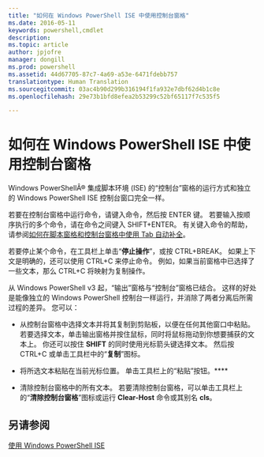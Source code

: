 ```yaml
---
title: "如何在 Windows PowerShell ISE 中使用控制台窗格"
ms.date: 2016-05-11
keywords: powershell,cmdlet
description: 
ms.topic: article
author: jpjofre
manager: dongill
ms.prod: powershell
ms.assetid: 44d67705-87c7-4a69-a53e-6471fdebb757
translationtype: Human Translation
ms.sourcegitcommit: 03ac4b90d299b316194f1fa932e7dbf62d4b1c8e
ms.openlocfilehash: 29e73b1bfd8efea2b53299c52bf65117f7c535f5

---
```


# 如何在 Windows PowerShell ISE 中使用控制台窗格
Windows PowerShellÂ® 集成脚本环境 (ISE) 的“控制台”窗格的运行方式和独立的 Windows PowerShell ISE 控制台窗口完全一样。

若要在控制台窗格中运行命令，请键入命令，然后按 ENTER 键。 若要输入按顺序执行的多个命令，请在命令之间键入 SHIFT\+ENTER。 有关键入命令的帮助，请参阅[如何在脚本窗格和控制台窗格中使用 Tab 自动补全](How-to-Use-Tab-Completion-in-the-Script-Pane-and-Console-Pane.md)。

若要停止某个命令，在工具栏上单击“**停止操作**”，或按 CTRL\+BREAK。 如果上下文是明确的，还可以使用 CTRL\+C 来停止命令。 例如，如果当前窗格中已选择了一些文本，那么 CTRL\+C 将映射为复制操作。

从 Windows PowerShell v3 起，“输出”窗格与“控制台”窗格已结合。 这样的好处是能像独立的 Windows PowerShell 控制台一样运行，并消除了两者分离后所需过程的差异。 您可以：

-   从控制台窗格中选择文本并将其复制到剪贴板，以便在任何其他窗口中粘贴。 若要选择文本，单击输出窗格并按住鼠标，同时将鼠标拖动到你想要捕获的文本上。 你还可以按住 **SHIFT** 的同时使用光标箭头键选择文本。 然后按 CTRL\+C 或单击工具栏中的“**复制**”图标。

-   将所选文本粘贴在当前光标位置。 单击工具栏上的“粘贴”按钮。****

-   清除控制台窗格中的所有文本。 若要清除控制台窗格，可以单击工具栏上的“**清除控制台窗格**”图标或运行 **Clear\-Host** 命令或其别名 **cls**。

## 另请参阅
[使用 Windows PowerShell ISE](Using-the-Windows-PowerShell-ISE.md)




<!--HONumber=Jun16_HO4-->



